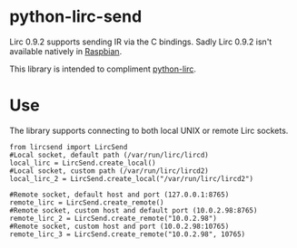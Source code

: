 python-lirc-send
================

Lirc 0.9.2 supports sending IR via the C bindings. Sadly Lirc 0.9.2 isn't available natively in [Raspbian](http://www.raspbian.org/).

This library is intended to compliment [python-lirc](https://github.com/tompreston/python-lirc).

Use
===

The library supports connecting to both local UNIX or remote Lirc sockets.

    from lircsend import LircSend
    #Local socket, default path (/var/run/lirc/lircd)
    local_lirc = LircSend.create_local()
    #Local socket, custom path (/var/run/lirc/lircd2)
    local_lirc_2 = LircSend.create_local("/var/run/lirc/lircd2")
    
    #Remote socket, default host and port (127.0.0.1:8765)
    remote_lirc = LircSend.create_remote()
    #Remote socket, custom host and default port (10.0.2.98:8765)
    remote_lirc_2 = LircSend.create_remote("10.0.2.98")
    #Remote socket, custom host and port (10.0.2.98:10765)
    remote_lirc_3 = LircSend.create_remote("10.0.2.98", 10765)
